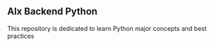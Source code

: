 ## Alx Backend Python

This repository is dedicated to learn Python major concepts and best practices